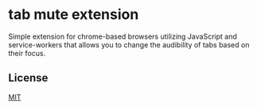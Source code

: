 # tab mute extension

Simple extension for chrome-based browsers utilizing JavaScript and service-workers that allows you to change the audibility of tabs based on their focus.

## License

[MIT](https://choosealicense.com/licenses/mit/)